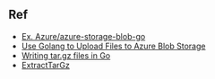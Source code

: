 
## Ref
- [Ex. Azure/azure-storage-blob-go](https://github.com/Azure/azure-storage-blob-go/blob/master/azblob/zt_examples_test.go)
- [Use Golang to Upload Files to Azure Blob Storage](https://www.eventslooped.com/posts/use-golang-to-upload-files-to-azure-blob-storage/)
- [Writing tar.gz files in Go](https://www.arthurkoziel.com/writing-tar-gz-files-in-go/)
- [ExtractTarGz](https://stackoverflow.com/questions/57639648/how-to-decompress-tar-gz-file-in-go)